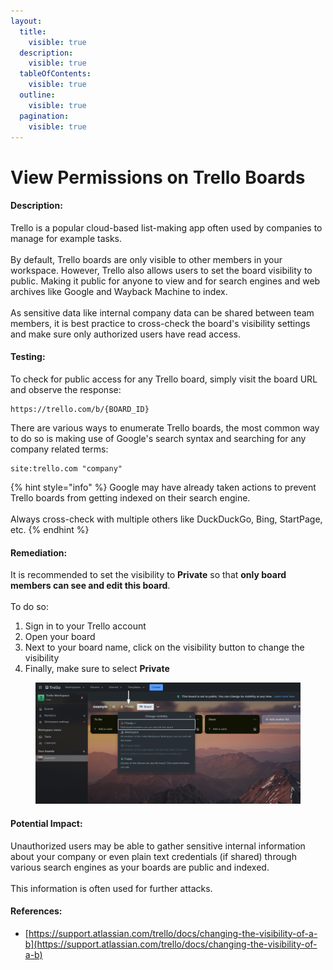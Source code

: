 ```yaml
---
layout:
  title:
    visible: true
  description:
    visible: true
  tableOfContents:
    visible: true
  outline:
    visible: true
  pagination:
    visible: true
---
```


# View Permissions on Trello Boards

#### Description:

Trello is a popular cloud-based list-making app often used by companies to manage for example tasks.\
\
By default, Trello boards are only visible to other members in your workspace. However, Trello also allows users to set the board visibility to public. Making it public for anyone to view and for search engines and web archives like Google and Wayback Machine to index.\
\
As sensitive data like internal company data can be shared between team members, it is best practice to cross-check the board's visibility settings and make sure only authorized users have read access.

#### Testing:

To check for public access for any Trello board, simply visit the board URL and observe the response:

```
https://trello.com/b/{BOARD_ID}
```

There are various ways to enumerate Trello boards, the most common way to do so is making use of Google's search syntax and searching for any company related terms:

```
site:trello.com "company"
```

{% hint style="info" %}
Google may have already taken actions to prevent Trello boards from getting indexed on their search engine.\
\
Always cross-check with multiple others like DuckDuckGo, Bing, StartPage, etc.
{% endhint %}

#### Remediation:

It is recommended to set the visibility to **Private** so that **only board members can see and edit this board**.\
\
To do so:

1. Sign in to your Trello account
2. Open your board
3. Next to your board name, click on the visibility button to change the visibility
4. Finally, make sure to select **Private**

<figure><img src="../../.gitbook/assets/image (14).png" alt=""><figcaption></figcaption></figure>

#### Potential Impact:

Unauthorized users may be able to gather sensitive internal information about your company or even plain text credentials (if shared) through various search engines as your boards are public and indexed.\
\
This information is often used for further attacks.

#### References:

* [https://support.atlassian.com/trello/docs/changing-the-visibility-of-a-b](https://support.atlassian.com/trello/docs/changing-the-visibility-of-a-b)
